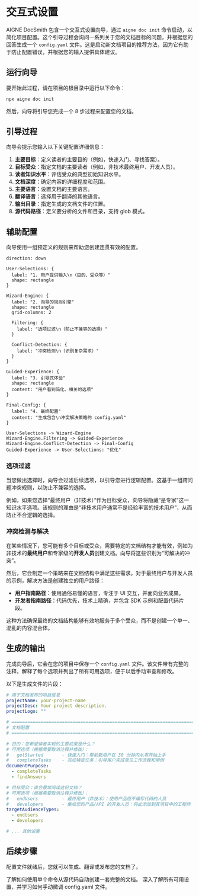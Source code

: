 # 交互式设置

AIGNE DocSmith 包含一个交互式设置向导，通过 `aigne doc init` 命令启动，以简化项目配置。这个引导过程会询问一系列关于您的文档目标的问题，并根据您的回答生成一个 `config.yaml` 文件。这是启动新文档项目的推荐方法，因为它有助于防止配置错误，并根据您的输入提供具体建议。

## 运行向导

要开始此过程，请在项目的根目录中运行以下命令：

```bash aigne doc init icon=lucide:sparkles
npx aigne doc init
```

然后，向导将引导您完成一个 8 步过程来配置您的文档。

## 引导过程

向导会提示您输入以下关键配置详细信息：

1.  **主要目标**：定义读者的主要目的（例如，快速入门、寻找答案）。
2.  **目标受众**：指定文档的主要读者（例如，非技术最终用户、开发人员）。
3.  **读者知识水平**：评估受众的典型初始知识水平。
4.  **文档深度**：确定内容的详细程度和范围。
5.  **主要语言**：设置文档的主要语言。
6.  **翻译语言**：选择用于翻译的其他语言。
7.  **输出目录**：指定生成的文档文件的位置。
8.  **源代码路径**：定义要分析的文件和目录，支持 glob 模式。

## 辅助配置

向导使用一组预定义的规则来帮助您创建连贯有效的配置。

```d2
direction: down

User-Selections: {
  label: "1. 用户提供输入\n（目的、受众等）"
  shape: rectangle
}

Wizard-Engine: {
  label: "2. 向导的规则引擎"
  shape: rectangle
  grid-columns: 2

  Filtering: {
    label: "选项过滤\n（防止不兼容的选择）"
  }

  Conflict-Detection: {
    label: "冲突检测\n（识别复杂需求）"
  }
}

Guided-Experience: {
  label: "3. 引导式体验"
  shape: rectangle
  content: "用户看到简化、相关的选项"
}

Final-Config: {
  label: "4. 最终配置"
  content: "生成包含\n冲突解决策略的 config.yaml"
}

User-Selections -> Wizard-Engine
Wizard-Engine.Filtering -> Guided-Experience
Wizard-Engine.Conflict-Detection -> Final-Config
Guided-Experience -> User-Selections: "优化"
```

### 选项过滤

当您做出选择时，向导会过滤后续选项，以引导您进行逻辑配置。这基于一组跨问题冲突规则，以防止不兼容的选择。

例如，如果您选择“最终用户（非技术）”作为目标受众，向导将隐藏“是专家”这一知识水平选项。该规则的理由是“非技术用户通常不是经验丰富的技术用户”，从而防止不合逻辑的选择。

### 冲突检测与解决

在某些情况下，您可能有多个目标或受众，需要特定的文档结构才能有效，例如为非技术的**最终用户**和专家级的**开发人员**创建文档。向导将这些识别为“可解决的冲突”。

然后，它会制定一个策略来在文档结构中满足这些需求。对于最终用户与开发人员的示例，解决方法是创建独立的用户路径：

-   **用户指南路径**：使用通俗易懂的语言，专注于 UI 交互，并面向业务成果。
-   **开发者指南路径**：代码优先，技术上精确，并包含 SDK 示例和配置代码片段。

这种方法确保最终的文档结构能够有效地服务于多个受众，而不是创建一个单一、混乱的内容混合体。

## 生成的输出

完成向导后，它会在您的项目中保存一个 `config.yaml` 文件。该文件带有完整的注释，解释了每个选项并列出了所有可用选项，便于以后手动审查和修改。

以下是生成文件的片段：

```yaml config.yaml icon=logos:yaml
# 用于文档发布的项目信息
projectName: your-project-name
projectDesc: Your project description.
projectLogo: ""

# =============================================================================
# 文档配置
# =============================================================================

# 目的：您希望读者实现的主要成果是什么？
# 可用选项（根据需要取消注释并修改）：
#   getStarted       - 快速入门：帮助新用户在 30 分钟内从零开始上手
#   completeTasks    - 完成特定任务：引导用户完成常见工作流程和用例
documentPurpose:
  - completeTasks
  - findAnswers

# 目标受众：谁会最常阅读这份文档？
# 可用选项（根据需要取消注释并修改）：
#   endUsers         - 最终用户（非技术）：使用产品但不编写代码的人员
#   developers       - 集成您的产品/API 的开发人员：将此添加到其项目中的工程师
targetAudienceTypes:
  - endUsers
  - developers

# ... 其他设置
```

## 后续步骤

配置文件就绪后，您就可以生成、翻译或发布您的文档了。

<x-cards>
  <x-card data-title="生成文档" data-icon="lucide:play-circle" data-href="/features/generate-documentation">
    了解如何使用单个命令从源代码自动创建一套完整的文档。
  </x-card>
  <x-card data-title="配置指南" data-icon="lucide:settings" data-href="/configuration">
    深入了解所有可用设置，并学习如何手动微调 config.yaml 文件。
  </x-card>
</x-cards>